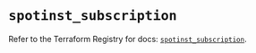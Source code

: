 # `spotinst_subscription`

Refer to the Terraform Registry for docs: [`spotinst_subscription`](https://registry.terraform.io/providers/spotinst/spotinst/1.186.0/docs/resources/subscription).
